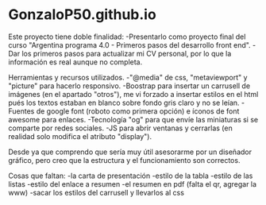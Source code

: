 # GonzaloP50.github.io
Este proyecto tiene doble finalidad: 
-Presentarlo como proyecto final del curso "Argentina programa 4.0 - Primeros pasos del desarrollo front end".
-Dar los primeros pasos para actualizar mi CV personal, por lo que la información es real aunque no completa.

Herramientas y recursos utilizados.
-"@media" de css, "metaviewport" y "picture" para hacerlo responsivo.
-Boostrap para insertar un carrusell de imágenes (en el apartado "otros"), me vi forzado a insertar estilos en el html pués los textos estaban en blanco sobre fondo gris claro y no se leían.
-Fuentes de google font (roboto como primera opción) e íconos de font awesome para enlaces.
-Tecnología "og" para que envíe las miniaturas si se comparte por redes sociales. 
-JS para abrir ventanas y cerrarlas (en realidad solo modifica el atributo "display").

Desde ya que comprendo que sería muy útil asesorarme por un diseñador gráfico, pero creo que la estructura y el funcionamiento son correctos.

Cosas que faltan:
-la carta de presentación
-estilo de la tabla
-estilo de las listas
-estilo del enlace a resumen
-el resumen en pdf (falta el qr, agregar la www)
-sacar los estilos del carrusell y llevarlos al css
